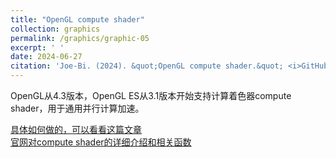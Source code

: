 ```yaml
---
title: "OpenGL compute shader"
collection: graphics
permalink: /graphics/graphic-05
excerpt: ' '
date: 2024-06-27
citation: 'Joe-Bi. (2024). &quot;OpenGL compute shader.&quot; <i>GitHub Joe-Bi of Bugs</i>'
---
```

   
OpenGL从4.3版本，OpenGL ES从3.1版本开始支持计算着色器compute shader，用于通用并行计算加速。  

[具体如何做的，可以看看这篇文章](https://www.cnblogs.com/chen9510/p/12000320.html)
<br />
[官网对compute shader的详细介绍和相关函数](https://www.khronos.org/opengl/wiki/Compute_Shader)









